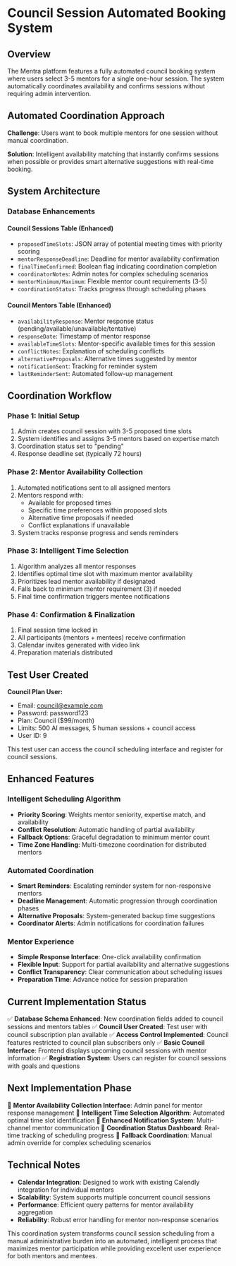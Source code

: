 # Council Session Automated Booking System

## Overview

The Mentra platform features a fully automated council booking system where users select 3-5 mentors for a single one-hour session. The system automatically coordinates availability and confirms sessions without requiring admin intervention.

## Automated Coordination Approach

**Challenge**: Users want to book multiple mentors for one session without manual coordination.

**Solution**: Intelligent availability matching that instantly confirms sessions when possible or provides smart alternative suggestions with real-time booking.

## System Architecture

### Database Enhancements

#### Council Sessions Table (Enhanced)
- `proposedTimeSlots`: JSON array of potential meeting times with priority scoring
- `mentorResponseDeadline`: Deadline for mentor availability confirmation
- `finalTimeConfirmed`: Boolean flag indicating coordination completion
- `coordinatorNotes`: Admin notes for complex scheduling scenarios
- `mentorMinimum/Maximum`: Flexible mentor count requirements (3-5)
- `coordinationStatus`: Tracks progress through scheduling phases

#### Council Mentors Table (Enhanced)
- `availabilityResponse`: Mentor response status (pending/available/unavailable/tentative)
- `responseDate`: Timestamp of mentor response
- `availableTimeSlots`: Mentor-specific available times for this session
- `conflictNotes`: Explanation of scheduling conflicts
- `alternativeProposals`: Alternative times suggested by mentor
- `notificationSent`: Tracking for reminder system
- `lastReminderSent`: Automated follow-up management

## Coordination Workflow

### Phase 1: Initial Setup
1. Admin creates council session with 3-5 proposed time slots
2. System identifies and assigns 3-5 mentors based on expertise match
3. Coordination status set to "pending"
4. Response deadline set (typically 72 hours)

### Phase 2: Mentor Availability Collection
1. Automated notifications sent to all assigned mentors
2. Mentors respond with:
   - Available for proposed times
   - Specific time preferences within proposed slots
   - Alternative time proposals if needed
   - Conflict explanations if unavailable
3. System tracks response progress and sends reminders

### Phase 3: Intelligent Time Selection
1. Algorithm analyzes all mentor responses
2. Identifies optimal time slot with maximum mentor availability
3. Prioritizes lead mentor availability if designated
4. Falls back to minimum mentor requirement (3) if needed
5. Final time confirmation triggers mentee notifications

### Phase 4: Confirmation & Finalization
1. Final session time locked in
2. All participants (mentors + mentees) receive confirmation
3. Calendar invites generated with video link
4. Preparation materials distributed

## Test User Created

**Council Plan User:**
- Email: council@example.com
- Password: password123
- Plan: Council ($99/month)
- Limits: 500 AI messages, 5 human sessions + council access
- User ID: 9

This test user can access the council scheduling interface and register for council sessions.

## Enhanced Features

### Intelligent Scheduling Algorithm
- **Priority Scoring**: Weights mentor seniority, expertise match, and availability
- **Conflict Resolution**: Automatic handling of partial availability
- **Fallback Options**: Graceful degradation to minimum mentor count
- **Time Zone Handling**: Multi-timezone coordination for distributed mentors

### Automated Coordination
- **Smart Reminders**: Escalating reminder system for non-responsive mentors
- **Deadline Management**: Automatic progression through coordination phases
- **Alternative Proposals**: System-generated backup time suggestions
- **Coordinator Alerts**: Admin notifications for coordination failures

### Mentor Experience
- **Simple Response Interface**: One-click availability confirmation
- **Flexible Input**: Support for partial availability and alternative suggestions
- **Conflict Transparency**: Clear communication about scheduling issues
- **Preparation Time**: Advance notice for session preparation

## Current Implementation Status

✅ **Database Schema Enhanced**: New coordination fields added to council sessions and mentors tables
✅ **Council User Created**: Test user with council subscription plan available
✅ **Access Control Implemented**: Council features restricted to council plan subscribers only
✅ **Basic Council Interface**: Frontend displays upcoming council sessions with mentor information
✅ **Registration System**: Users can register for council sessions with goals and questions

## Next Implementation Phase

🔄 **Mentor Availability Collection Interface**: Admin panel for mentor response management
🔄 **Intelligent Time Selection Algorithm**: Automated optimal time slot identification
🔄 **Enhanced Notification System**: Multi-channel mentor communication
🔄 **Coordination Status Dashboard**: Real-time tracking of scheduling progress
🔄 **Fallback Coordination**: Manual admin override for complex scheduling scenarios

## Technical Notes

- **Calendar Integration**: Designed to work with existing Calendly integration for individual mentors
- **Scalability**: System supports multiple concurrent council sessions
- **Performance**: Efficient query patterns for mentor availability aggregation
- **Reliability**: Robust error handling for mentor non-response scenarios

This coordination system transforms council session scheduling from a manual administrative burden into an automated, intelligent process that maximizes mentor participation while providing excellent user experience for both mentors and mentees.